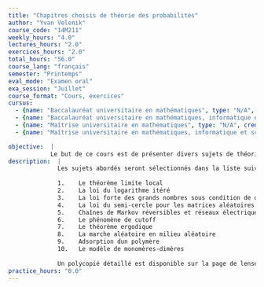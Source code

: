 ```yaml
---
title: "Chapitres choisis de théorie des probabilités"
author: "Yvan Velenik"
course_code: "14M211"
weekly_hours: "4.0"
lectures_hours: "2.0"
exercices_hours: "2.0"
total_hours: "56.0"
course_lang: "français"
semester: "Printemps"
eval_mode: "Examen oral"
exa_session: "Juillet"
course_format: "Cours, exercices"
cursus:
  - {name: "Baccalauréat universitaire en mathématiques", type: "N/A", credits: "6.0"}
  - {name: "Baccalauréat universitaire en mathématiques, informatique et sciences numériques", type: "N/A", credits: "6.0"}
  - {name: "Maîtrise universitaire en mathématiques", type: "N/A", credits: "6.0"}
  - {name: "Maîtrise universitaire en mathématiques, informatique et sciences numériques", type: "N/A", credits: "6.0"}

objective:  |
            Le but de ce cours est de présenter divers sujets de théorie des probabilités, en privilégiant autant que possible la simplicité de lexposition à la généralité. Les différents thèmes abordés sont courts (généralement couverts en 1 à 2 semaines) et indépendants. Ils offrent ainsi un petit aperçu de la diversité des problèmes abordés aujourdhui par la théorie des probabilités. De plus, leur analyse sera loccasion dintroduire les étudiants à une palette doutils très variés.
description:  |
              Les sujets abordés seront sélectionnés dans la liste suivante : (mais des ajouts sont possibles)
              
              1.	Le théorème limite local 
              2.	La loi du logarithme itéré 
              3.	La loi forte des grands nombres sous condition de dépendance faible
              4.	La loi du semi-cercle pour les matrices aléatoires
              5.	Chaînes de Markov réversibles et réseaux électriques
              6.	Le phénomène de cutoff
              7.	Le théorème ergodique
              8.	La marche aléatoire en milieu aléatoire
              9.	Adsorption dun polymère 
              10.	Le modèle de monomères-dimères 
              
              Un polycopié détaillé est disponible sur la page de lenseignant.
practice_hours: "0.0"
---
```


